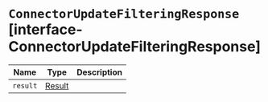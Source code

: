 # `ConnectorUpdateFilteringResponse` [interface-ConnectorUpdateFilteringResponse]

| Name | Type | Description |
| - | - | - |
| `result` | [Result](./Result.md) | &nbsp; |
